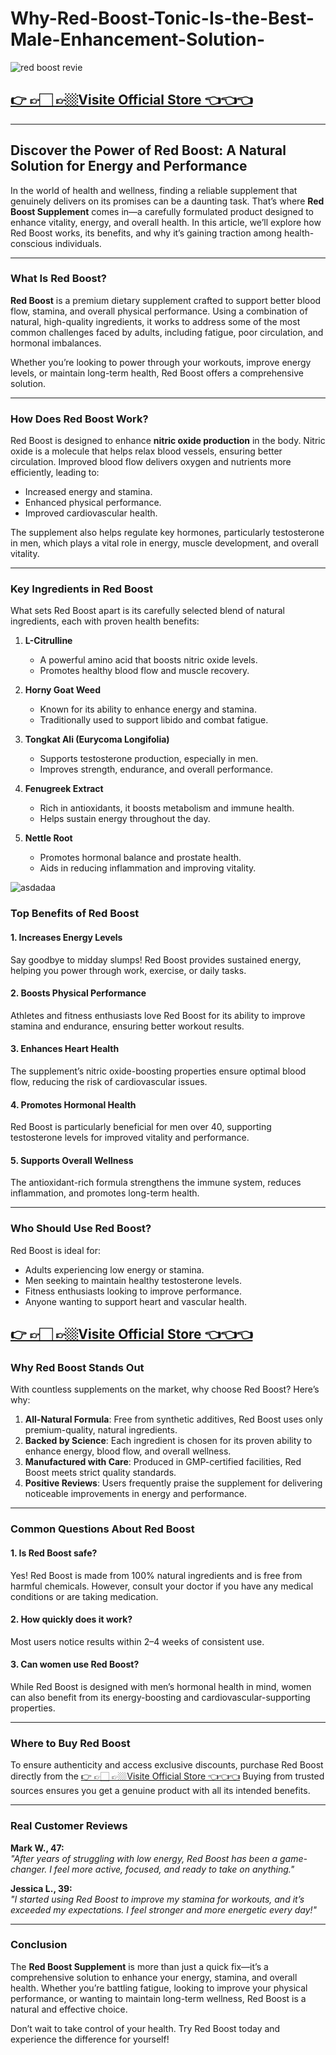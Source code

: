 # Why-Red-Boost-Tonic-Is-the-Best-Male-Enhancement-Solution-

![red boost revie](https://github.com/user-attachments/assets/ff34ebd0-d9a0-483d-9408-601a0e81cac9)

## [👉 👉🏻 👉🏼Visite Official Store 👈👈👈](https://tinyurl.com/zdyk95zm )


---

## **Discover the Power of Red Boost: A Natural Solution for Energy and Performance**

In the world of health and wellness, finding a reliable supplement that genuinely delivers on its promises can be a daunting task. That’s where **Red Boost Supplement** comes in—a carefully formulated product designed to enhance vitality, energy, and overall health. In this article, we’ll explore how Red Boost works, its benefits, and why it’s gaining traction among health-conscious individuals.

---

### **What Is Red Boost?**

**Red Boost** is a premium dietary supplement crafted to support better blood flow, stamina, and overall physical performance. Using a combination of natural, high-quality ingredients, it works to address some of the most common challenges faced by adults, including fatigue, poor circulation, and hormonal imbalances. 

Whether you’re looking to power through your workouts, improve energy levels, or maintain long-term health, Red Boost offers a comprehensive solution.

---

### **How Does Red Boost Work?**

Red Boost is designed to enhance **nitric oxide production** in the body. Nitric oxide is a molecule that helps relax blood vessels, ensuring better circulation. Improved blood flow delivers oxygen and nutrients more efficiently, leading to:  
- Increased energy and stamina.  
- Enhanced physical performance.  
- Improved cardiovascular health.  

The supplement also helps regulate key hormones, particularly testosterone in men, which plays a vital role in energy, muscle development, and overall vitality.

---

### **Key Ingredients in Red Boost**

What sets Red Boost apart is its carefully selected blend of natural ingredients, each with proven health benefits:

1. **L-Citrulline**  
   - A powerful amino acid that boosts nitric oxide levels.  
   - Promotes healthy blood flow and muscle recovery.

2. **Horny Goat Weed**  
   - Known for its ability to enhance energy and stamina.  
   - Traditionally used to support libido and combat fatigue.

3. **Tongkat Ali (Eurycoma Longifolia)**  
   - Supports testosterone production, especially in men.  
   - Improves strength, endurance, and overall performance.

4. **Fenugreek Extract**  
   - Rich in antioxidants, it boosts metabolism and immune health.  
   - Helps sustain energy throughout the day.

5. **Nettle Root**  
   - Promotes hormonal balance and prostate health.  
   - Aids in reducing inflammation and improving vitality.

![asdadaa](https://github.com/user-attachments/assets/fc3a633e-e2a9-45df-915e-510d02f7158f)


### **Top Benefits of Red Boost**

#### 1. **Increases Energy Levels**  
Say goodbye to midday slumps! Red Boost provides sustained energy, helping you power through work, exercise, or daily tasks.

#### 2. **Boosts Physical Performance**  
Athletes and fitness enthusiasts love Red Boost for its ability to improve stamina and endurance, ensuring better workout results.

#### 3. **Enhances Heart Health**  
The supplement’s nitric oxide-boosting properties ensure optimal blood flow, reducing the risk of cardiovascular issues.

#### 4. **Promotes Hormonal Health**  
Red Boost is particularly beneficial for men over 40, supporting testosterone levels for improved vitality and performance.

#### 5. **Supports Overall Wellness**  
The antioxidant-rich formula strengthens the immune system, reduces inflammation, and promotes long-term health.

---

### **Who Should Use Red Boost?**

Red Boost is ideal for:  
- Adults experiencing low energy or stamina.  
- Men seeking to maintain healthy testosterone levels.  
- Fitness enthusiasts looking to improve performance.  
- Anyone wanting to support heart and vascular health.  

## [👉 👉🏻 👉🏼Visite Official Store 👈👈👈](https://tinyurl.com/zdyk95zm )




### **Why Red Boost Stands Out**

With countless supplements on the market, why choose Red Boost? Here’s why:  
1. **All-Natural Formula**: Free from synthetic additives, Red Boost uses only premium-quality, natural ingredients.  
2. **Backed by Science**: Each ingredient is chosen for its proven ability to enhance energy, blood flow, and overall wellness.  
3. **Manufactured with Care**: Produced in GMP-certified facilities, Red Boost meets strict quality standards.  
4. **Positive Reviews**: Users frequently praise the supplement for delivering noticeable improvements in energy and performance.  

---

### **Common Questions About Red Boost**

#### **1. Is Red Boost safe?**  
Yes! Red Boost is made from 100% natural ingredients and is free from harmful chemicals. However, consult your doctor if you have any medical conditions or are taking medication.

#### **2. How quickly does it work?**  
Most users notice results within 2–4 weeks of consistent use.

#### **3. Can women use Red Boost?**  
While Red Boost is designed with men’s hormonal health in mind, women can also benefit from its energy-boosting and cardiovascular-supporting properties.

---

### **Where to Buy Red Boost**

To ensure authenticity and access exclusive discounts, purchase Red Boost directly from the  [👉 👉🏻 👉🏼Visite Official Store 👈👈👈](https://tinyurl.com/zdyk95zm ) Buying from trusted sources ensures you get a genuine product with all its intended benefits.

---

### **Real Customer Reviews**

**Mark W., 47:**  
*"After years of struggling with low energy, Red Boost has been a game-changer. I feel more active, focused, and ready to take on anything."*

**Jessica L., 39:**  
*"I started using Red Boost to improve my stamina for workouts, and it’s exceeded my expectations. I feel stronger and more energetic every day!"*

---

### **Conclusion**

The **Red Boost Supplement** is more than just a quick fix—it’s a comprehensive solution to enhance your energy, stamina, and overall health. Whether you’re battling fatigue, looking to improve your physical performance, or wanting to maintain long-term wellness, Red Boost is a natural and effective choice.

Don’t wait to take control of your health. Try Red Boost today and experience the difference for yourself!


